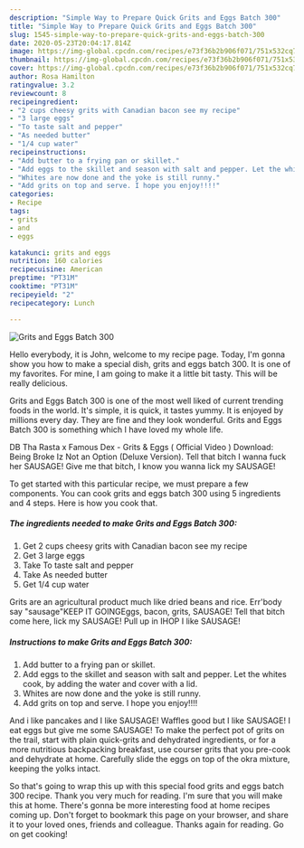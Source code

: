 ```yaml
---
description: "Simple Way to Prepare Quick Grits and Eggs Batch 300"
title: "Simple Way to Prepare Quick Grits and Eggs Batch 300"
slug: 1545-simple-way-to-prepare-quick-grits-and-eggs-batch-300
date: 2020-05-23T20:04:17.814Z
image: https://img-global.cpcdn.com/recipes/e73f36b2b906f071/751x532cq70/grits-and-eggs-batch-300-recipe-main-photo.jpg
thumbnail: https://img-global.cpcdn.com/recipes/e73f36b2b906f071/751x532cq70/grits-and-eggs-batch-300-recipe-main-photo.jpg
cover: https://img-global.cpcdn.com/recipes/e73f36b2b906f071/751x532cq70/grits-and-eggs-batch-300-recipe-main-photo.jpg
author: Rosa Hamilton
ratingvalue: 3.2
reviewcount: 8
recipeingredient:
- "2 cups cheesy grits with Canadian bacon see my recipe"
- "3 large eggs"
- "To taste salt and pepper"
- "As needed butter"
- "1/4 cup water"
recipeinstructions:
- "Add butter to a frying pan or skillet."
- "Add eggs to the skillet and season with salt and pepper. Let the whites cook, by adding the water and cover with a lid."
- "Whites are now done and the yoke is still runny."
- "Add grits on top and serve. I hope you enjoy!!!!"
categories:
- Recipe
tags:
- grits
- and
- eggs

katakunci: grits and eggs 
nutrition: 160 calories
recipecuisine: American
preptime: "PT31M"
cooktime: "PT31M"
recipeyield: "2"
recipecategory: Lunch

---
```



![Grits and Eggs Batch 300](https://img-global.cpcdn.com/recipes/e73f36b2b906f071/751x532cq70/grits-and-eggs-batch-300-recipe-main-photo.jpg)

Hello everybody, it is John, welcome to my recipe page. Today, I'm gonna show you how to make a special dish, grits and eggs batch 300. It is one of my favorites. For mine, I am going to make it a little bit tasty. This will be really delicious.

Grits and Eggs Batch 300 is one of the most well liked of current trending foods in the world. It's simple, it is quick, it tastes yummy. It is enjoyed by millions every day. They are fine and they look wonderful. Grits and Eggs Batch 300 is something which I have loved my whole life.

DB Tha Rasta x Famous Dex - Grits &amp; Eggs ( Official Video ) Download: Being Broke Iz Not an Option (Deluxe Version). Tell that bitch I wanna fuck her SAUSAGE! Give me that bitch, I know you wanna lick my SAUSAGE!


To get started with this particular recipe, we must prepare a few components. You can cook grits and eggs batch 300 using 5 ingredients and 4 steps. Here is how you cook that.

<!--inarticleads1-->

##### The ingredients needed to make Grits and Eggs Batch 300:

1. Get 2 cups cheesy grits with Canadian bacon see my recipe
1. Get 3 large eggs
1. Take To taste salt and pepper
1. Take As needed butter
1. Get 1/4 cup water


Grits are an agricultural product much like dried beans and rice. Err&#39;body say &#34;sausage&#34;KEEP IT GOINGEggs, bacon, grits, SAUSAGE! Tell that bitch come here, lick my SAUSAGE! Pull up in IHOP I like SAUSAGE! 

<!--inarticleads2-->

##### Instructions to make Grits and Eggs Batch 300:

1. Add butter to a frying pan or skillet.
1. Add eggs to the skillet and season with salt and pepper. Let the whites cook, by adding the water and cover with a lid.
1. Whites are now done and the yoke is still runny.
1. Add grits on top and serve. I hope you enjoy!!!!


And i like pancakes and I like SAUSAGE! Waffles good but I like SAUSAGE! I eat eggs but give me some SAUSAGE! To make the perfect pot of grits on the trail, start with plain quick-grits and dehydrated ingredients, or for a more nutritious backpacking breakfast, use courser grits that you pre-cook and dehydrate at home. Carefully slide the eggs on top of the okra mixture, keeping the yolks intact. 

So that's going to wrap this up with this special food grits and eggs batch 300 recipe. Thank you very much for reading. I'm sure that you will make this at home. There's gonna be more interesting food at home recipes coming up. Don't forget to bookmark this page on your browser, and share it to your loved ones, friends and colleague. Thanks again for reading. Go on get cooking!
